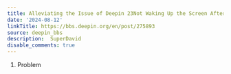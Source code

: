 ```yaml
---
title: Alleviating the Issue of Deepin 23Not Waking Up the Screen After Sleep
date: '2024-08-12'
linkTitle: https://bbs.deepin.org/en/post/275893
source: deepin_bbs
description:  SuperDavid 
disable_comments: true
---
```

1. Problem

